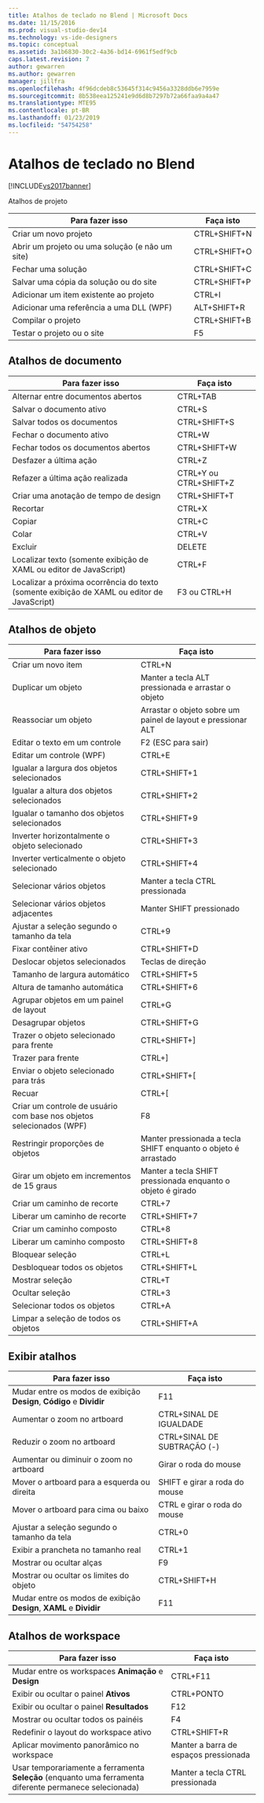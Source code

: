 ```yaml
---
title: Atalhos de teclado no Blend | Microsoft Docs
ms.date: 11/15/2016
ms.prod: visual-studio-dev14
ms.technology: vs-ide-designers
ms.topic: conceptual
ms.assetid: 3a1b6830-30c2-4a36-bd14-6961f5edf9cb
caps.latest.revision: 7
author: gewarren
ms.author: gewarren
manager: jillfra
ms.openlocfilehash: 4f96dcdeb8c53645f314c9456a3328ddb6e7959e
ms.sourcegitcommit: 8b538eea125241e9d6d8b7297b72a66faa9a4a47
ms.translationtype: MTE95
ms.contentlocale: pt-BR
ms.lasthandoff: 01/23/2019
ms.locfileid: "54754258"
---
```

# <a name="keyboard-shortcuts-in-blend"></a>Atalhos de teclado no Blend
[!INCLUDE[vs2017banner](../includes/vs2017banner.md)]

Atalhos de projeto  
  
|Para fazer isso|Faça isto|  
|----------------|-------------|  
|Criar um novo projeto|CTRL+SHIFT+N|  
|Abrir um projeto ou uma solução (e não um site)|CTRL+SHIFT+O|  
|Fechar uma solução|CTRL+SHIFT+C|  
|Salvar uma cópia da solução ou do site|CTRL+SHIFT+P|  
|Adicionar um item existente ao projeto|CTRL+I|  
|Adicionar uma referência a uma DLL (WPF)|ALT+SHIFT+R|  
|Compilar o projeto|CTRL+SHIFT+B|  
|Testar o projeto ou o site|F5|  
  
## <a name="document-shortcuts"></a>Atalhos de documento  
  
|Para fazer isso|Faça isto|  
|----------------|-------------|  
|Alternar entre documentos abertos|CTRL+TAB|  
|Salvar o documento ativo|CTRL+S|  
|Salvar todos os documentos|CTRL+SHIFT+S|  
|Fechar o documento ativo|CTRL+W|  
|Fechar todos os documentos abertos|CTRL+SHIFT+W|  
|Desfazer a última ação|CTRL+Z|  
|Refazer a última ação realizada|CTRL+Y ou CTRL+SHIFT+Z|  
|Criar uma anotação de tempo de design|CTRL+SHIFT+T|  
|Recortar|CTRL+X|  
|Copiar|CTRL+C|  
|Colar|CTRL+V|  
|Excluir|DELETE|  
|Localizar texto (somente exibição de XAML ou editor de JavaScript)|CTRL+F|  
|Localizar a próxima ocorrência do texto (somente exibição de XAML ou editor de JavaScript)|F3 ou CTRL+H|  
  
## <a name="object-shortcuts"></a>Atalhos de objeto  
  
|Para fazer isso|Faça isto|  
|----------------|-------------|  
|Criar um novo item|CTRL+N|  
|Duplicar um objeto|Manter a tecla ALT pressionada e arrastar o objeto|  
|Reassociar um objeto|Arrastar o objeto sobre um painel de layout e pressionar ALT|  
|Editar o texto em um controle|F2 (ESC para sair)|  
|Editar um controle (WPF)|CTRL+E|  
|Igualar a largura dos objetos selecionados|CTRL+SHIFT+1|  
|Igualar a altura dos objetos selecionados|CTRL+SHIFT+2|  
|Igualar o tamanho dos objetos selecionados|CTRL+SHIFT+9|  
|Inverter horizontalmente o objeto selecionado|CTRL+SHIFT+3|  
|Inverter verticalmente o objeto selecionado|CTRL+SHIFT+4|  
|Selecionar vários objetos|Manter a tecla CTRL pressionada|  
|Selecionar vários objetos adjacentes|Manter SHIFT pressionado|  
|Ajustar a seleção segundo o tamanho da tela|CTRL+9|  
|Fixar contêiner ativo|CTRL+SHIFT+D|  
|Deslocar objetos selecionados|Teclas de direção|  
|Tamanho de largura automático|CTRL+SHIFT+5|  
|Altura de tamanho automática|CTRL+SHIFT+6|  
|Agrupar objetos em um painel de layout|CTRL+G|  
|Desagrupar objetos|CTRL+SHIFT+G|  
|Trazer o objeto selecionado para frente|CTRL+SHIFT+]|  
|Trazer para frente|CTRL+]|  
|Enviar o objeto selecionado para trás|CTRL+SHIFT+[|  
|Recuar|CTRL+[|  
|Criar um controle de usuário com base nos objetos selecionados (WPF)|F8|  
|Restringir proporções de objetos|Manter pressionada a tecla SHIFT enquanto o objeto é arrastado|  
|Girar um objeto em incrementos de 15 graus|Manter a tecla SHIFT pressionada enquanto o objeto é girado|  
|Criar um caminho de recorte|CTRL+7|  
|Liberar um caminho de recorte|CTRL+SHIFT+7|  
|Criar um caminho composto|CTRL+8|  
|Liberar um caminho composto|CTRL+SHIFT+8|  
|Bloquear seleção|CTRL+L|  
|Desbloquear todos os objetos|CTRL+SHIFT+L|  
|Mostrar seleção|CTRL+T|  
|Ocultar seleção|CTRL+3|  
|Selecionar todos os objetos|CTRL+A|  
|Limpar a seleção de todos os objetos|CTRL+SHIFT+A|  
  
## <a name="view-shortcuts"></a>Exibir atalhos  
  
|Para fazer isso|Faça isto|  
|----------------|-------------|  
|Mudar entre os modos de exibição **Design**, **Código** e **Dividir**|F11|  
|Aumentar o zoom no artboard|CTRL+SINAL DE IGUALDADE|  
|Reduzir o zoom no artboard|CTRL+SINAL DE SUBTRAÇÃO (-)|  
|Aumentar ou diminuir o zoom no artboard|Girar o roda do mouse|  
|Mover o artboard para a esquerda ou direita|SHIFT e girar a roda do mouse|  
|Mover o artboard para cima ou baixo|CTRL e girar o roda do mouse|  
|Ajustar a seleção segundo o tamanho da tela|CTRL+0|  
|Exibir a prancheta no tamanho real|CTRL+1|  
|Mostrar ou ocultar alças|F9|  
|Mostrar ou ocultar os limites do objeto|CTRL+SHIFT+H|  
|Mudar entre os modos de exibição **Design**, **XAML** e **Dividir**|F11|  
  
## <a name="workspace-shortcuts"></a>Atalhos de workspace  
  
|Para fazer isso|Faça isto|  
|----------------|-------------|  
|Mudar entre os workspaces **Animação** e **Design**|CTRL+F11|  
|Exibir ou ocultar o painel **Ativos**|CTRL+PONTO|  
|Exibir ou ocultar o painel **Resultados**|F12|  
|Mostrar ou ocultar todos os painéis|F4|  
|Redefinir o layout do workspace ativo|CTRL+SHIFT+R|  
|Aplicar movimento panorâmico no workspace|Manter a barra de espaços pressionada|  
|Usar temporariamente a ferramenta **Seleção** (enquanto uma ferramenta diferente permanece selecionada)|Manter a tecla CTRL pressionada|
